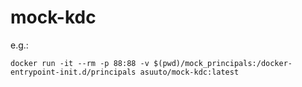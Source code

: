# mock-kdc

e.g.:
```
docker run -it --rm -p 88:88 -v $(pwd)/mock_principals:/docker-entrypoint-init.d/principals asuuto/mock-kdc:latest
```
